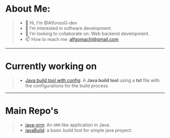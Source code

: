 # About Me:
>- 👋 Hi, I’m @AlfonsoG-dev
>- 👀 I’m interested in software development.
>- 💞️ I’m looking to collaborate on: Web backend development.
>- 📫 How to reach me: alfgomachi@gmail.com
----
# Currently working on
>- [Java build tool with config](https://github.com/AlfonsoG-dev/JavaBuildConfig): A **Java build tool** using a **txt** file with the configurations for the build process.
----
# Main Repo's
>- [java-orm](https://github.com/AlfonsoG-dev/javaORM_2.0): An `ORM` like application in Java.
>- [javaBuild](https://github.com/AlfonsoG-dev/javaBuild): a basic build tool for simple java proyect.

<!---
AlfonsoG-dev/AlfonsoG-dev is a ✨ special ✨ repository because its `README.md` (this file) appears on your GitHub profile.
You can click the Preview link to take a look at your changes.
--->
